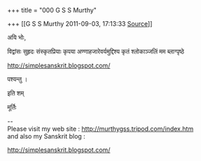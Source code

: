 +++
title = "000 G S S Murthy"

+++
[[G S S Murthy	2011-09-03, 17:13:33 [Source](https://groups.google.com/g/samskrita/c/7PRqoE6-L4U)]]



अयि भोः,

विद्वांसः सुहृदः संस्कृतप्रियाः कृपया अण्णाहजारेवर्यमुद्दिश्य कृतं श्लोकाञ्जलिं मम ब्लाग्पृष्ठे

<http://simplesanskrit.blogspot.com/>

पश्यन्तु ।

इति शम्

मूर्तिः  
  
--  
Please visit my web site : <http://murthygss.tripod.com/index.htm>  
and also my Sanskrit blog :

<http://simplesanskrit.blogspot.com/>

  

